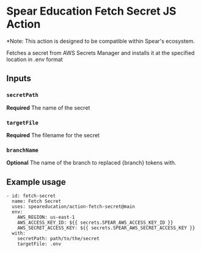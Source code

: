 # Spear Education Fetch Secret JS Action
*Note: This action is designed to be compatible within Spear's ecosystem.

Fetches a secret from AWS Secrets Manager and installs it at the specified location in .env format

## Inputs

### `secretPath`
**Required** The name of the secret

### `targetFile`
**Required** The filename for the secret

### `branchName`
**Optional** The name of the branch to replaced {branch} tokens with.

## Example usage
```
- id: fetch-secret
  name: Fetch Secret
  uses: speareducation/action-fetch-secret@main
  env:
    AWS_REGION: us-east-1
    AWS_ACCESS_KEY_ID: ${{ secrets.SPEAR_AWS_ACCESS_KEY_ID }}
    AWS_SECRET_ACCESS_KEY: ${{ secrets.SPEAR_AWS_SECRET_ACCESS_KEY }}
  with:
    secretPath: path/to/the/secret
    targetFile: .env
```
